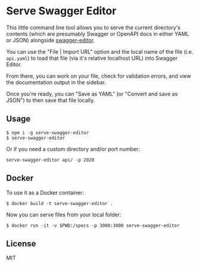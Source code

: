 # Serve Swagger Editor

This little command line tool allows you to serve the current directory's
contents (which are presumably Swagger or OpenAPI docs in either YAML or JSON)
alongside [swagger-editor](https://github.com/swagger-api/swagger-editor).

You can use the "File | Import URL" option and the local name of the file
(i.e. `api.yaml`) to load that file (via it's relative localhost URL) into
Swagger Editor.

From there, you can work on your file, check for validation errors, and view
the documentation output in the sidebar.

Once you're ready, you can "Save as YAML" (or "Convert and save as JSON") to
then save that file locally.

## Usage

```
$ npm i -g serve-swagger-editor
$ serve-swagger-editor
```

Or if you need a custom directory and/or port number:
```
serve-swagger-editor api/ -p 2020
```

## Docker

To use it as a Docker container:

```
$ docker build -t serve-swagger-editor .
```

Now you can serve files from your local folder:

```
$ docker run -it -v $PWD:/specs -p 3000:3000 serve-swagger-editor
```

## License

MIT
